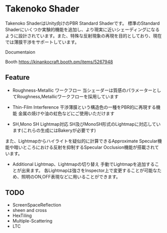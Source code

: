 # Takenoko Shader
Takenoko ShaderはUnity向けのPBR Standard Shaderです。
標準のStandard Shaderにいくつか実験的機能を追加し、より現実に近いシェーディングになるように設計されています。また、特殊な反射現象の再現を目的としており、現在では薄膜干渉をサポートしています。

Documentaion

Booth
https://kinankocraft.booth.pm/items/5267948

## Feature
- Roughness-Metallic ワークフロー
当シェーダーは質感のパラメーターとしてRoughness,Metallicワークフローを採用しています

- Thin-Film Interference
干渉薄膜という構造色の一種をPBR的に再現する機能
金属の焼けや油の虹色などにご使用いただけます

- SH,Mono SH Lightmap対応
SH及びMonoSH形式のLightmapに対応しています(これらの生成にはBakeryが必要です)

また、Lightmapからハイライトを疑似的に計算できるApproximate Specular機能や暗いところにおける反射を抑制するSpecular Occlusion機能が搭載されています。

- Additional Lightmap、Lightmapの切り替え
手動でLightmapを追加することが出来ます。
各Lightmapは強さをInspector上で変更することが可能なため、照明のON,OFF表現などに用いることができます。

## TODO
- ScreenSpaceReflection
- sheen and cross
- HexTiling 
- Multiple-Scattering
- LTC

